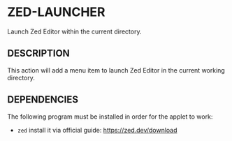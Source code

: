ZED-LAUNCHER
========================

Launch Zed Editor within the current directory.

DESCRIPTION
-----------

This action will add a menu item to launch Zed Editor in the current working directory.

DEPENDENCIES
------------

The following program must be installed in order for the applet to work:

* `zed` install it via official guide: https://zed.dev/download